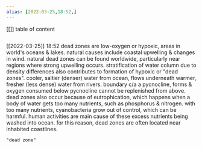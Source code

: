 ```yaml
---
alias: [2022-03-25,18:52,]
---
```

[[]]
table of content
```toc
```

[[2022-03-25]] 18:52
dead zones are low-oxygen or hypoxic, areas in world's oceans & lakes.
natural causes include coastal upwelling & changes in wind.
natural dead zones can be found worldwide, particularly near regions where strong upwelling occurs.
stratification of water column due to density differences also contributes to formation of hypoxic or "dead zones".
	cooler, saltier (denser) water from ocean, flows underneath warmer, fresher (less dense) water from rivers.
	boundary c/a a pycnocline, forms & oxygen consumed below pycnocline cannot be replenished from above.
dead zones also occur because of eutrophication, which happens when a body of water gets too many nutrients, such as phosphorus & nitrogen.
with too many nutrients, cyanobacteria grow out of control, which can be harmful.
human activities are main cause of these excess nutrients being washed into ocean.
for this reason, dead zones are often located near inhabited coastlines.
```query
"dead zone"
```